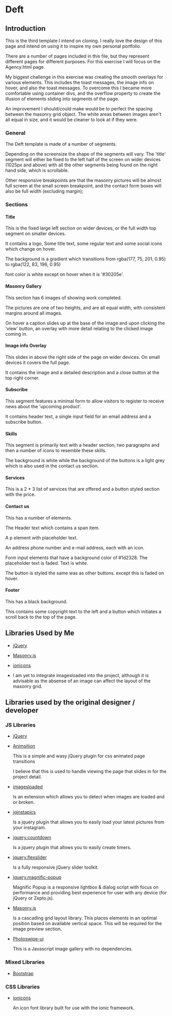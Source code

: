 # Deft

## Introduction

This is the third template I intend on cloning. I really love the design of this page and intend on using it to inspire my own personal portfolio.

There are a number of pages included in this file, but they represent different pages for different purposes. For this exercise I will focus on the Agency.html page.

My biggest challenge in this exercise was creating the smooth overlays for various elements. This includes the toast messages, the image info on hover, and also the toast
messages. To overcome this I became more comfortable using container divs, and the overflow property to create the illusion of elements sliding into segments of the page.

An improvement I should/could make would be to perfect the spacing between the masonry grid object. The white areas between images aren't all equal in size, and it would be cleaner 
to look at if they were.

### General

The Deft template is made of a number of segments. 

Depending on the screensize the shape of the segments will vary. The 'title' segment will either be fixed to the left half of the screen on wider devices (1025px and above) with all the other segments being found on the right hand side, which is scrollable.

Other responsive breakpoints are that the masonry pictures will be almost full screen at the small screen breakpoint, and the contact form boxes will also be full width (excluding 
margin);

### Sections

#### Title

  This is the fixed large left section on wider devices, or the full width top segment on smaller devices.

  It contains a logo, Some title text, some regular text and some social icons which change on hover.

  The background is a gradient which transitions from rgba(177, 75, 201, 0.95) to rgba(122, 83, 196, 0.95) 

  font color is white except on hover when it is '#30205e'.

#### Masonry Gallery

  This section has 6 images of showing work completed.

  The pictures are one of two heights, and are all equal width, with consistent margins around all images.

  On hover a caption slides up at the base of the image and upon clicking the 'view' button, an overlay
  with more detail relating to the clicked image coming in.

#### Image info Overlay

  This slides in above the right side of the page on wider devices. On small devices it covers the full page.
  
  It contains the image and a detailed description and a close button at the top right corner.

#### Subscribe

  This segment features a minimal form to allow visitors to register to receive news about the 'upcoming product'.

  It contains header text, a single input field for an email address and a subscribe button.

#### Skills

  This segment is primarily text with a header section, two paragraphs and then a number of icons to resemble 
  these skills.

  The background is white while the background of the buttons is a light grey which is also used in the contact us
  section.

#### Services

  This is a 2 * 3 list of services that are offered and a button styled section with the price.

#### Contact us 

  This has a number of elements.

  The Header text which contains a span item.

  A p element with placeholder text.

  An address phone number and e-mail address, each with an icon.

  Form input elements that have a background color of #1d2328. The placeholder text is faded. Text is white.

  The button is styled the same was as other buttons. except this is faded on hover.

#### Footer
  
  This has a black background.

  This contains some copyright text to the left and a button which initiates a scroll back to the top of the page.

## Libraries Used by Me

- [jQuery](http://jquery.com/ "jQuery")

- [Masonry.js](https://masonry.desandro.com/)

- [ionicons](http://ionicons.com/)

- I am yet to integrate imagesloaded into the project, although it is advisable as the absense of an image can affect 
the layout of the masonry grid.

## Libraries used by the original designer / developer

### JS Libraries

- [jQuery](http://jquery.com/ "jQuery")

- [Animsition](http://git.blivesta.com/animsition/ "Animsition")

  This is a simple and wasy jQuery plugin for css animated page transitions

  I believe that this is used to handle viewing the page that slides in for the project detail.

- [imagesloaded](https://imagesloaded.desandro.com/)

  Is an extension which allows you to detect when images are loaded and or broken.

- [jqinstapics](http://projects.craftedpixelz.co.uk/jqinstapics/)

  Is a jquery plugin that allows you to easily load your latest pictures from your instagram.

- [jquery.countdown](http://projects.craftedpixelz.co.uk/jqinstapics/)

  Is a jquery plugin that allows you to easily create timers.

- [jquery.flexslider](https://woocommerce.com/flexslider/)

  Is a fully responsive jQuery slider toolkit.

- [jquery.magnific-popup](http://dimsemenov.com/plugins/magnific-popup/)

  Magnific Popup is a responsive lightbox & dialog script with focus on performance and providing best experience for user with any device (for jQuery or Zepto.js).

- [Masonry.js](https://masonry.desandro.com/) 

  Is a cascading grid layout library. This places elements in an optimal position based on available vertical space. This will be required for the image preview 
  section.

- [Photoswipe-ui](http://photoswipe.com/)

  This is a Javascript image gallery with no dependencies.

### Mixed Libraries

- [Bootstrap](https://getbootstrap.com/ "Bootstrap")

### CSS Libraries

- [ionicons](http://ionicons.com/)

  An icon font library built for use with the ionic framework.